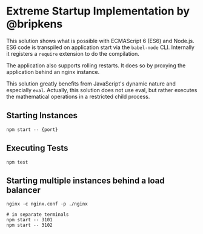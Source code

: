 # Extreme Startup Implementation by @bripkens
This solution shows what is possible with ECMAScript 6 (ES6) and Node.js. ES6 code is transpiled on application start via the `babel-node` CLI. Internally it registers a `require` extension to do the compilation.

The application also supports rolling restarts. It does so by proxying the application behind an nginx instance.

This solution greatly benefits from JavaScript's dynamic nature and especially `eval`. Actually, this solution does not use eval, but rather executes the mathematical operations in a restricted child process.

## Starting Instances
```
npm start -- {port}
```

## Executing Tests
```
npm test
```

## Starting multiple instances behind a load balancer
```
nginx -c nginx.conf -p ./nginx

# in separate terminals
npm start -- 3101
npm start -- 3102
```
